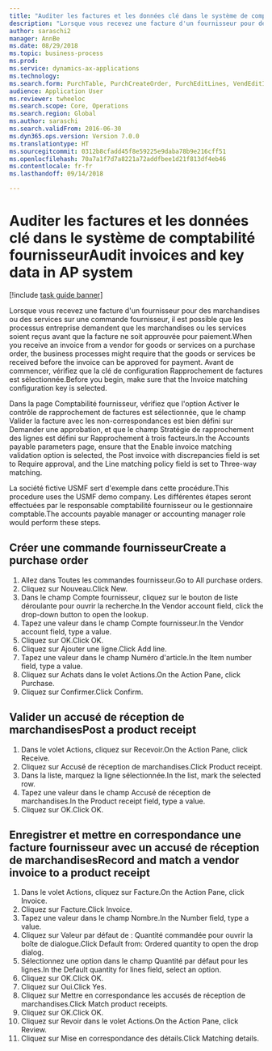 ```yaml
--- 
title: "Auditer les factures et les données clé dans le système de comptabilité fournisseur"
description: "Lorsque vous recevez une facture d'un fournisseur pour des marchandises ou des services sur une commande fournisseur, il est possible que les processus entreprise demandent que les marchandises ou les services soient reçus avant que la facture ne soit approuvée pour paiement."
author: saraschi2
manager: AnnBe
ms.date: 08/29/2018
ms.topic: business-process
ms.prod: 
ms.service: dynamics-ax-applications
ms.technology: 
ms.search.form: PurchTable, PurchCreateOrder, PurchEditLines, VendEditInvoice, VendEditInvoiceDefaultQuantityForLinesDropDialog,  VendJournalMatch_PackingSlip, VendInvoiceMatchingDetails
audience: Application User
ms.reviewer: twheeloc
ms.search.scope: Core, Operations
ms.search.region: Global
ms.author: saraschi
ms.search.validFrom: 2016-06-30
ms.dyn365.ops.version: Version 7.0.0
ms.translationtype: HT
ms.sourcegitcommit: 0312b8cfadd45f8e59225e9daba78b9e216cff51
ms.openlocfilehash: 70a7a1f7d7a8221a72addfbee1d21f813df4eb46
ms.contentlocale: fr-fr
ms.lasthandoff: 09/14/2018

---
```

# <a name="audit-invoices-and-key-data-in-ap-system"></a><span data-ttu-id="93045-103">Auditer les factures et les données clé dans le système de comptabilité fournisseur</span><span class="sxs-lookup"><span data-stu-id="93045-103">Audit invoices and key data in AP system</span></span>

[!include [task guide banner](../../includes/task-guide-banner.md)]

<span data-ttu-id="93045-104">Lorsque vous recevez une facture d'un fournisseur pour des marchandises ou des services sur une commande fournisseur, il est possible que les processus entreprise demandent que les marchandises ou les services soient reçus avant que la facture ne soit approuvée pour paiement.</span><span class="sxs-lookup"><span data-stu-id="93045-104">When you receive an invoice from a vendor for goods or services on a purchase order, the business processes might require that the goods or services be received before the invoice can be approved for payment.</span></span> <span data-ttu-id="93045-105">Avant de commencer, vérifiez que la clé de configuration Rapprochement de factures est sélectionnée.</span><span class="sxs-lookup"><span data-stu-id="93045-105">Before you begin, make sure that the Invoice matching configuration key is selected.</span></span> 

<span data-ttu-id="93045-106">Dans la page Comptabilité fournisseur, vérifiez que l'option Activer le contrôle de rapprochement de factures est sélectionnée, que le champ Valider la facture avec les non-correspondances est bien défini sur Demander une approbation, et que le champ Stratégie de rapprochement des lignes est défini sur Rapprochement à trois facteurs.</span><span class="sxs-lookup"><span data-stu-id="93045-106">In the Accounts payable parameters page, ensure that the Enable invoice matching validation option is selected, the Post invoice with discrepancies field is set to Require approval, and the Line matching policy field is set to Three-way matching.</span></span>

<span data-ttu-id="93045-107">La société fictive USMF sert d'exemple dans cette procédure.</span><span class="sxs-lookup"><span data-stu-id="93045-107">This procedure uses the USMF demo company.</span></span> <span data-ttu-id="93045-108">Les différentes étapes seront effectuées par le responsable comptabilité fournisseur ou le gestionnaire comptable.</span><span class="sxs-lookup"><span data-stu-id="93045-108">The accounts payable manager or accounting manager role would perform these steps.</span></span>


## <a name="create-a-purchase-order"></a><span data-ttu-id="93045-109">Créer une commande fournisseur</span><span class="sxs-lookup"><span data-stu-id="93045-109">Create a purchase order</span></span>
1. <span data-ttu-id="93045-110">Allez dans Toutes les commandes fournisseur.</span><span class="sxs-lookup"><span data-stu-id="93045-110">Go to All purchase orders.</span></span>
2. <span data-ttu-id="93045-111">Cliquez sur Nouveau.</span><span class="sxs-lookup"><span data-stu-id="93045-111">Click New.</span></span>
3. <span data-ttu-id="93045-112">Dans le champ Compte fournisseur, cliquez sur le bouton de liste déroulante pour ouvrir la recherche.</span><span class="sxs-lookup"><span data-stu-id="93045-112">In the Vendor account field, click the drop-down button to open the lookup.</span></span>
4. <span data-ttu-id="93045-113">Tapez une valeur dans le champ Compte fournisseur.</span><span class="sxs-lookup"><span data-stu-id="93045-113">In the Vendor account field, type a value.</span></span>
5. <span data-ttu-id="93045-114">Cliquez sur OK.</span><span class="sxs-lookup"><span data-stu-id="93045-114">Click OK.</span></span>
6. <span data-ttu-id="93045-115">Cliquez sur Ajouter une ligne.</span><span class="sxs-lookup"><span data-stu-id="93045-115">Click Add line.</span></span>
7. <span data-ttu-id="93045-116">Tapez une valeur dans le champ Numéro d'article.</span><span class="sxs-lookup"><span data-stu-id="93045-116">In the Item number field, type a value.</span></span>
8. <span data-ttu-id="93045-117">Cliquez sur Achats dans le volet Actions.</span><span class="sxs-lookup"><span data-stu-id="93045-117">On the Action Pane, click Purchase.</span></span>
9. <span data-ttu-id="93045-118">Cliquez sur Confirmer.</span><span class="sxs-lookup"><span data-stu-id="93045-118">Click Confirm.</span></span>

## <a name="post-a-product-receipt"></a><span data-ttu-id="93045-119">Valider un accusé de réception de marchandises</span><span class="sxs-lookup"><span data-stu-id="93045-119">Post a product receipt</span></span>
1. <span data-ttu-id="93045-120">Dans le volet Actions, cliquez sur Recevoir.</span><span class="sxs-lookup"><span data-stu-id="93045-120">On the Action Pane, click Receive.</span></span>
2. <span data-ttu-id="93045-121">Cliquez sur Accusé de réception de marchandises.</span><span class="sxs-lookup"><span data-stu-id="93045-121">Click Product receipt.</span></span>
3. <span data-ttu-id="93045-122">Dans la liste, marquez la ligne sélectionnée.</span><span class="sxs-lookup"><span data-stu-id="93045-122">In the list, mark the selected row.</span></span>
4. <span data-ttu-id="93045-123">Tapez une valeur dans le champ Accusé de réception de marchandises.</span><span class="sxs-lookup"><span data-stu-id="93045-123">In the Product receipt field, type a value.</span></span>
5. <span data-ttu-id="93045-124">Cliquez sur OK.</span><span class="sxs-lookup"><span data-stu-id="93045-124">Click OK.</span></span>

## <a name="record-and-match-a-vendor-invoice-to-a-product-receipt"></a><span data-ttu-id="93045-125">Enregistrer et mettre en correspondance une facture fournisseur avec un accusé de réception de marchandises</span><span class="sxs-lookup"><span data-stu-id="93045-125">Record and match a vendor invoice to a product receipt</span></span>
1. <span data-ttu-id="93045-126">Dans le volet Actions, cliquez sur Facture.</span><span class="sxs-lookup"><span data-stu-id="93045-126">On the Action Pane, click Invoice.</span></span>
2. <span data-ttu-id="93045-127">Cliquez sur Facture.</span><span class="sxs-lookup"><span data-stu-id="93045-127">Click Invoice.</span></span>
3. <span data-ttu-id="93045-128">Tapez une valeur dans le champ Nombre.</span><span class="sxs-lookup"><span data-stu-id="93045-128">In the Number field, type a value.</span></span>
4. <span data-ttu-id="93045-129">Cliquez sur Valeur par défaut de : Quantité commandée pour ouvrir la boîte de dialogue.</span><span class="sxs-lookup"><span data-stu-id="93045-129">Click Default from: Ordered quantity to open the drop dialog.</span></span>
5. <span data-ttu-id="93045-130">Sélectionnez une option dans le champ Quantité par défaut pour les lignes.</span><span class="sxs-lookup"><span data-stu-id="93045-130">In the Default quantity for lines field, select an option.</span></span>
6. <span data-ttu-id="93045-131">Cliquez sur OK.</span><span class="sxs-lookup"><span data-stu-id="93045-131">Click OK.</span></span>
7. <span data-ttu-id="93045-132">Cliquez sur Oui.</span><span class="sxs-lookup"><span data-stu-id="93045-132">Click Yes.</span></span>
8. <span data-ttu-id="93045-133">Cliquez sur Mettre en correspondance les accusés de réception de marchandises.</span><span class="sxs-lookup"><span data-stu-id="93045-133">Click Match product receipts.</span></span>
9. <span data-ttu-id="93045-134">Cliquez sur OK.</span><span class="sxs-lookup"><span data-stu-id="93045-134">Click OK.</span></span>
10. <span data-ttu-id="93045-135">Cliquez sur Revoir dans le volet Actions.</span><span class="sxs-lookup"><span data-stu-id="93045-135">On the Action Pane, click Review.</span></span>
11. <span data-ttu-id="93045-136">Cliquez sur Mise en correspondance des détails.</span><span class="sxs-lookup"><span data-stu-id="93045-136">Click Matching details.</span></span>


